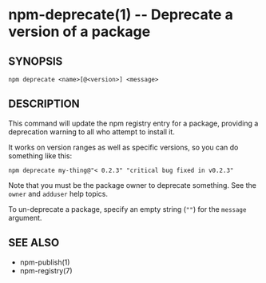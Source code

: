 npm-deprecate(1) -- Deprecate a version of a package
====================================================






















<extoc></extoc>

## SYNOPSIS

    npm deprecate <name>[@<version>] <message>

## DESCRIPTION

This command will update the npm registry entry for a package, providing
a deprecation warning to all who attempt to install it.

It works on version ranges as well as specific versions, so you can do
something like this:

    npm deprecate my-thing@"< 0.2.3" "critical bug fixed in v0.2.3"

Note that you must be the package owner to deprecate something.  See the
`owner` and `adduser` help topics.

To un-deprecate a package, specify an empty string (`""`) for the `message` argument.

## SEE ALSO

* npm-publish(1)
* npm-registry(7)
